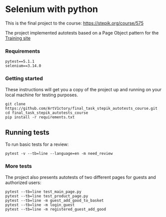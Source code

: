 # Selenium with python
This is the final project to the course: https://stepik.org/course/575

The project implemented autotests based on a Page Object pattern for the [Training site](http://selenium1py.pythonanywhere.com/) 


### Requirements
```
pytest==5.1.1
selenium==3.14.0
```
### Getting started
These instructions will get you a copy of the project up and running on your local machine for testing purposes.
```
git clone https://github.com/ArtV1ctory/final_task_stepik_autotests_course.git
cd final_task_stepik_autotests_course
pip install -r requirements.txt
```
## Running tests
To run basic tests for a review:
```
pytest -v --tb=line --language=en -m need_review
```

### More tests

The project also presents autotests of two different pages for guests and authorized users:

```
pytest --tb=line test_main_page.py
pytest --tb=line test_product_page.py
pytest --tb=line -m guest_add_good_to_basket
pytest --tb=line -m login_guest
pytest --tb=line -m registered_guest_add_good
```
